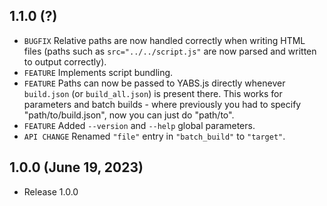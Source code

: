 ## 1.1.0 (?)
- `BUGFIX` Relative paths are now handled correctly when writing HTML files (paths such as `src="../../script.js"` are now parsed and written to output correctly).
- `FEATURE` Implements script bundling.
- `FEATURE` Paths can now be passed to YABS.js directly whenever `build.json` (or `build_all.json`) is present there. This works for parameters and batch builds - where previously you had to specify "path/to/build.json", now you can just do "path/to".
- `FEATURE` Added `--version` and `--help` global parameters.
- `API CHANGE` Renamed `"file"` entry in `"batch_build"` to `"target"`.

## 1.0.0 (June 19, 2023)
- Release 1.0.0
